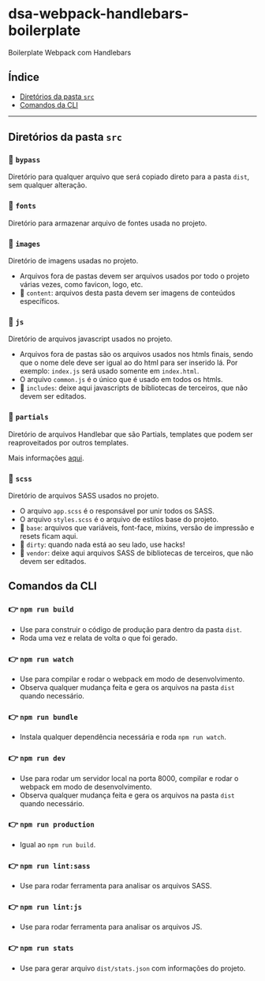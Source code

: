 # dsa-webpack-handlebars-boilerplate

Boilerplate Webpack com Handlebars

## Índice

- [Diretórios da pasta `src`](#diretórios-da-pasta-src)
- [Comandos da CLI](#comandos-da-cli)

---

## Diretórios da pasta `src`

### 📁 `bypass`

Diretório para qualquer arquivo que será copiado direto para a pasta `dist`, sem qualquer alteração.

### 📁 `fonts`

Diretório para armazenar arquivo de fontes usada no projeto.

### 📁 `images`

Diretório de imagens usadas no projeto.

- Arquivos fora de pastas devem ser arquivos usados por todo o projeto várias vezes, como favicon, logo, etc.
- 📁 `content`: arquivos desta pasta devem ser imagens de conteúdos específicos.

### 📁 `js`

Diretório de arquivos javascript usados no projeto.

- Arquivos fora de pastas são os arquivos usados nos htmls finais, sendo que o nome dele deve ser igual ao do html para ser inserido lá. Por exemplo: `index.js` será usado somente em `index.html`.
- O arquivo `common.js` é o único que é usado em todos os htmls.
- 📁 `includes`: deixe aqui javascripts de bibliotecas de terceiros, que não devem ser editados.

### 📁 `partials`

Diretório de arquivos Handlebar que são Partials, templates que podem ser reaproveitados por outros templates.

Mais informações [aqui](https://handlebarsjs.com/guide/partials.html).

### 📁 `scss`

Diretório de arquivos SASS usados no projeto.

- O arquivo `app.scss` é o responsável por unir todos os SASS.
- O arquivo `styles.scss` é o arquivo de estilos base do projeto.
- 📁 `base`: arquivos que variáveis, font-face, mixins, versão de impressão e resets ficam aqui.
- 📁 `dirty`: quando nada está ao seu lado, use hacks!
- 📁 `vendor`: deixe aqui arquivos SASS de bibliotecas de terceiros, que não devem ser editados.

## Comandos da CLI

### 👉 `npm run build`

- Use para construir o código de produção para dentro da pasta `dist`.
- Roda uma vez e relata de volta o que foi gerado.

### 👉 `npm run watch`

- Use para compilar e rodar o webpack em modo de desenvolvimento.
- Observa qualquer mudança feita e gera os arquivos na pasta `dist` quando necessário.

### 👉 `npm run bundle`

- Instala qualquer dependência necessária e roda `npm run watch`.

### 👉 `npm run dev`

- Use para rodar um servidor local na porta 8000, compilar e rodar o webpack em modo de desenvolvimento.
- Observa qualquer mudança feita e gera os arquivos na pasta `dist` quando necessário.

### 👉 `npm run production`

- Igual ao `npm run build`.

### 👉 `npm run lint:sass`

- Use para rodar ferramenta para analisar os arquivos SASS.

### 👉 `npm run lint:js`

- Use para rodar ferramenta para analisar os arquivos JS.

### 👉 `npm run stats`

- Use para gerar arquivo `dist/stats.json` com informações do projeto.
